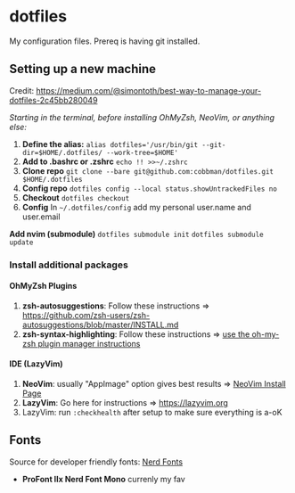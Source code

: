# dotfiles

My configuration files. Prereq is having git installed.

## Setting up a new machine

Credit: https://medium.com/@simontoth/best-way-to-manage-your-dotfiles-2c45bb280049

*Starting in the terminal, before installing OhMyZsh, NeoVim, or anything else:*

1. **Define the alias:** `alias dotfiles='/usr/bin/git --git-dir=$HOME/.dotfiles/ --work-tree=$HOME'`
2. **Add to .bashrc or .zshrc** `echo !! >>~/.zshrc`
3. **Clone repo** `git clone --bare git@github.com:cobbman/dotfiles.git $HOME/.dotfiles`
4. **Config repo** `dotfiles config --local status.showUntrackedFiles no`
5. **Checkout** `dotfiles checkout`
6. **Config** In `~/.dotfiles/config` add my personal user.name and user.email

**Add nvim (submodule)**
`dotfiles submodule init`
`dotfiles submodule update`

### Install additional packages

#### OhMyZsh Plugins

1. **zsh-autosuggestions**: Follow these instructions => https://github.com/zsh-users/zsh-autosuggestions/blob/master/INSTALL.md
2. **zsh-syntax-highlighting**: Follow these instructions => [use the oh-my-zsh plugin manager instructions](https://github.com/zsh-users/zsh-syntax-highlighting/blob/master/INSTALL.md#oh-my-zsh)

#### IDE (LazyVim)

1. **NeoVim**: usually "AppImage" option gives best results => [NeoVim Install Page](https://github.com/neovim/neovim/blob/master/INSTALL.md#appimage-universal-linux-package)
1. **LazyVim**: Go here for instructions => https://lazyvim.org
2. LazyVim: run `:checkhealth` after setup to make sure everything is a-oK

## Fonts

Source for developer friendly fonts: [Nerd Fonts](https://www.nerdfonts.com/font-downloads)

- **ProFont IIx Nerd Font Mono** currenly my fav




